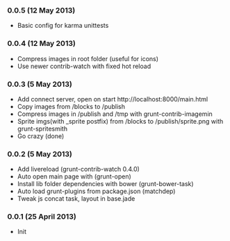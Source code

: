### 0.0.5 (12 May 2013)

* Basic config for karma unittests

### 0.0.4 (12 May 2013)

* Compress images in root folder (useful for icons)
* Use newer contrib-watch with fixed hot reload

### 0.0.3 (5 May 2013)

* Add connect server, open on start http://localhost:8000/main.html
* Сopy images from /blocks to /publish 
* Сompress images in /publish and /tmp with grunt-contrib-imagemin
* Sprite imgs(with _sprite postfix) from /blocks to /publish/sprite.png with grunt-spritesmith
* Go crazy (done)

### 0.0.2 (5 May 2013)

* Add livereload (grunt-contrib-watch 0.4.0)
* Auto open main page with (grunt-open)
* Install lib folder dependencies with bower (grunt-bower-task)
* Auto load grunt-plugins from package.json (matchdep)
* Tweak js concat task, layout in base.jade

### 0.0.1 (25 April 2013)

* Init